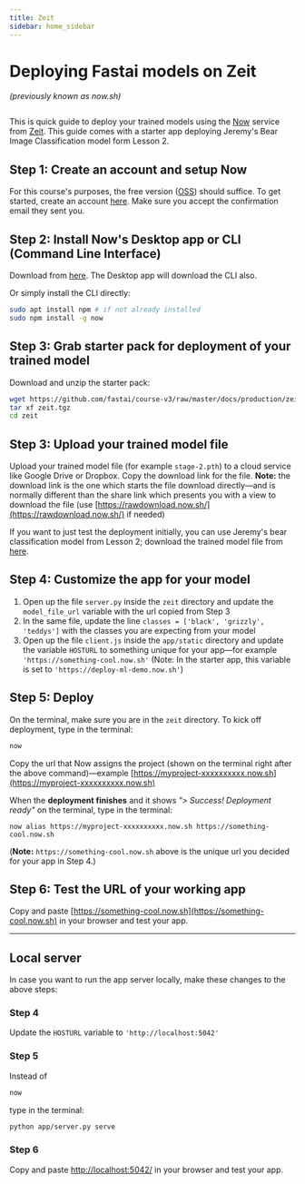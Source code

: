 ```yaml
---
title: Zeit
sidebar: home_sidebar
---
```


# Deploying Fastai models on Zeit

*(previously known as now.sh)*

<img alt="" src="/images/zeit/zeit_now.png" class="screenshot">

This is quick guide to deploy your trained models using the [Now](https://zeit.co/now) service from [Zeit](https://zeit.co/).  This guide comes with a starter app deploying Jeremy's Bear Image Classification model form Lesson 2.

## Step 1: Create an account and setup Now
For this course's purposes, the free version ([OSS](https://zeit.co/pricing)) should suffice. To get started, create an account [here](https://zeit.co/signup). Make sure you accept the confirmation email they sent you.

## Step 2: Install Now's Desktop app or CLI (Command Line Interface)

Download from [here](https://zeit.co/download). The Desktop app will download the CLI also.

Or simply install the CLI directly:

```bash
sudo apt install npm # if not already installed
sudo npm install -g now
```

## Step 3: Grab starter pack for deployment of your trained model

Download and unzip the starter pack:

```bash
wget https://github.com/fastai/course-v3/raw/master/docs/production/zeit.tgz
tar xf zeit.tgz
cd zeit
```

## Step 3: Upload your trained model file
Upload your trained model file (for example `stage-2.pth`) to a cloud service like Google Drive or Dropbox. Copy the download link for the file. **Note:** the download link is the one which starts the file download directly&mdash;and is normally different than the share link which presents you with a view to download the file (use [https://rawdownload.now.sh/](https://rawdownload.now.sh/) if needed)

If you want to just test the deployment initially, you can use Jeremy's bear classification model from Lesson 2; download the trained model file from [here](https://www.dropbox.com/s/y4kl2gv1akv7y4i/stage-2.pth?raw=1).

## Step 4: Customize the app for your model

1. Open up the file `server.py` inside the `zeit` directory and update the `model_file_url` variable with the url copied from Step 3
1. In the same file, update the line `classes = ['black', 'grizzly', 'teddys']` with the classes you are expecting from your model
1. Open up the file `client.js` inside the `app/static` directory and update the variable `HOSTURL` to something unique for your app&mdash;for example `'https://something-cool.now.sh'` (Note: In the starter app, this variable is set to `'https://deploy-ml-demo.now.sh'`)

## Step 5: Deploy

On the terminal, make sure you are in the `zeit` directory. To kick off deployment, type in the terminal:

```bash
now
```

Copy the url that Now assigns the project (shown on the terminal right after the above command)&mdash;example [https://myproject-xxxxxxxxxx.now.sh](https://myproject-xxxxxxxxxx.now.sh)

When the **deployment finishes** and it shows *"> Success! Deployment ready"* on the terminal, type in the terminal:
```
now alias https://myproject-xxxxxxxxxx.now.sh https://something-cool.now.sh
```
(**Note:** `https://something-cool.now.sh` above is the unique url you decided for your app in Step 4.)

## Step 6: Test the URL of your working app
Copy and paste [https://something-cool.now.sh](https://something-cool.now.sh) in your browser and test your app.

---

## Local server
In case you want to run the app server locally, make these changes to the above steps:

### Step 4
Update the `HOSTURL` variable to `'http://localhost:5042'`

### Step 5

Instead of

```bash
now
```

type in the terminal:

```bash
python app/server.py serve
```

### Step 6

Copy and paste [http://localhost:5042/](http://localhost:5042/) in your browser and test your app.

